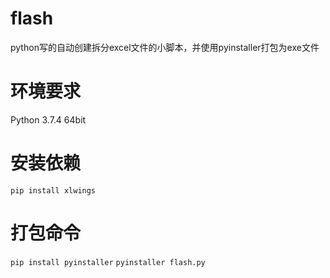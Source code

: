 # flash
python写的自动创建拆分excel文件的小脚本，并使用pyinstaller打包为exe文件

# 环境要求
Python 3.7.4 64bit

# 安装依赖
```pip install xlwings```

# 打包命令
```pip install pyinstaller```
```pyinstaller flash.py```
